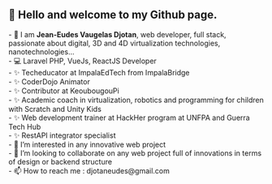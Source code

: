 <h2>👋 Hello and welcome to my Github page.</h2>

<p>- 👤 I am <b>Jean-Eudes Vaugelas Djotan</b>, web developer, full stack, passionate about digital, 3D and 4D virtualization technologies, nanotechnologies...<br>
  - 💻 Laravel PHP, VueJs, ReactJS Developer<br>
  - ✨ Techeducator at ImpalaEdTech from ImpalaBridge<br>
  - ✨ CoderDojo Animator<br>
  - ✨ Contributor at KeoubougouPi<br>
  - ✨ Academic coach in virtualization, robotics and programming for children with Scratch and Unity Kids<br>
  - ✨ Web development trainer at HackHer program at UNFPA and Guerra Tech Hub<br>
  - ✨ RestAPI integrator specialist <br>
  - 👀 I’m interested in any innovative web project<br>
  - 💞️ I’m looking to collaborate on any web project full of innovations in terms of design or backend structure<br>
  - 📫 How to reach me : djotaneudes@gmail.com
</p>
<!---
Mirifique29/Mirifique29 is a ✨ special ✨ repository because its `README.md` (this file) appears on your GitHub profile.
You can click the Preview link to take a look at your changes.
--->
